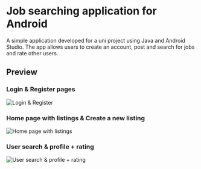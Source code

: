 # Job searching application for Android

A simple application developed for a uni project using Java and Android Studio. 
The app allows users to create an account, post and search for jobs and rate other users. 

## Preview

### Login & Register pages
![Login & Register](https://im7.ezgif.com/tmp/ezgif-7-c1364d37f7.gif)

### Home page with listings & Create a new listing
![Home page with listings](https://i.ibb.co/WtLHMXT/image.png)

### User search & profile + rating
![User search & profile + rating](https://i.ibb.co/gwYhnyS/image.png)

